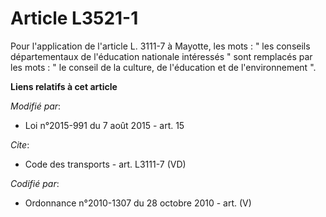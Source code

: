 # Article L3521-1

Pour l'application de l'article L. 3111-7 à Mayotte, les mots : " les conseils départementaux de l'éducation nationale
intéressés " sont remplacés par les mots : " le conseil de la culture, de l'éducation et de l'environnement ".

**Liens relatifs à cet article**

_Modifié par_:

  - Loi n°2015-991 du 7 août 2015 - art. 15

_Cite_:

  - Code des transports - art. L3111-7 (VD)

_Codifié par_:

  - Ordonnance n°2010-1307 du 28 octobre 2010 - art. (V)
